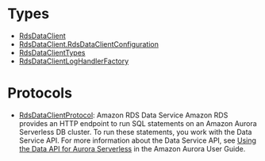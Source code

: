 # Types

  - [RdsDataClient](/aws-sdk-swift/reference/0.x/AWSRDSData/RdsDataClient)
  - [RdsDataClient.RdsDataClientConfiguration](/aws-sdk-swift/reference/0.x/AWSRDSData/RdsDataClient_RdsDataClientConfiguration)
  - [RdsDataClientTypes](/aws-sdk-swift/reference/0.x/AWSRDSData/RdsDataClientTypes)
  - [RdsDataClientLogHandlerFactory](/aws-sdk-swift/reference/0.x/AWSRDSData/RdsDataClientLogHandlerFactory)

# Protocols

  - [RdsDataClientProtocol](/aws-sdk-swift/reference/0.x/AWSRDSData/RdsDataClientProtocol):
    Amazon RDS Data Service Amazon RDS provides an HTTP endpoint to run SQL statements on an Amazon Aurora Serverless DB cluster. To run these statements, you work with the Data Service API. For more information about the Data Service API, see [Using the Data API for Aurora Serverless](https://docs.aws.amazon.com/AmazonRDS/latest/AuroraUserGuide/data-api.html) in the Amazon Aurora User Guide.
